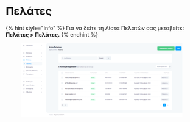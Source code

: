 # Πελάτες

{% hint style="info" %}
Για να δείτε τη Λίστα Πελατών σας μεταβείτε: **Πελάτες > Πελάτες.**
{% endhint %}

<figure><img src="../.gitbook/assets/ScreenHunter 23.png" alt=""><figcaption></figcaption></figure>

